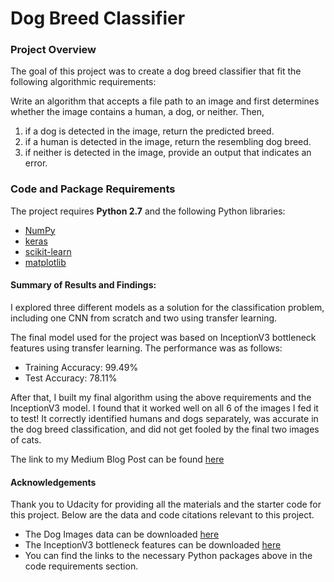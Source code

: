 # Dog Breed Classifier

### Project Overview

The goal of this project was to create a dog breed classifier that fit the following algorithmic requirements:

Write an algorithm that accepts a file path to an image and first determines whether the image contains a human, a dog, or neither. Then,
1. if a dog is detected in the image, return the predicted breed.
2. if a human is detected in the image, return the resembling dog breed.
3. if neither is detected in the image, provide an output that indicates an error.

### Code and Package Requirements

The project requires **Python 2.7** and the following Python libraries:

- [NumPy](http://www.numpy.org/)
- [keras](https://keras.io/)
- [scikit-learn](http://scikit-learn.org/stable/)
- [matplotlib](http://matplotlib.org/)

#### Summary of Results and Findings: 
I explored three different models as a solution for the classification problem, including one CNN from scratch and two using transfer learning. 

The final model used for the project was based on InceptionV3 bottleneck features using transfer learning. The performance was as follows:
- Training Accuracy: 99.49%
- Test Accuracy: 78.11%

After that, I built my final algorithm using the above requirements and the InceptionV3 model. I found that it worked well on all 6 of the images I fed it to test! It correctly identified humans and dogs separately, was accurate in the dog breed classification, and did not get fooled by the final two images of cats.

The link to my Medium Blog Post can be found [here](https://medium.com/@noahboonin/udacity-data-scientist-nanodegree-capstone-dog-breed-classifier-94befe019346)

#### Acknowledgements
Thank you to Udacity for providing all the materials and the starter code for this project. Below are the data and code citations relevant to this project.
- The Dog Images data can be downloaded [here](https://s3-us-west-1.amazonaws.com/udacity-aind/dog-project/dogImages.zip)
- The InceptionV3 bottleneck features can be downloaded [here](https://s3-us-west-1.amazonaws.com/udacity-aind/dog-project/DogInceptionV3Data.npz)
- You can find the links to the necessary Python packages above in the code requirements section.
